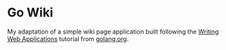 # Go Wiki
My adaptation of a simple wiki page application built following the [Writing Web Applications](https://golang.org/doc/articles/wiki/) tutorial from [golang.org](https://golang.org).
